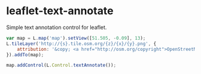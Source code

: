 # leaflet-text-annotate
Simple text annotation control for leaflet.


```js
var map = L.map('map').setView([51.505, -0.09], 13);
L.tileLayer('http://{s}.tile.osm.org/{z}/{x}/{y}.png', {
    attribution: '&copy; <a href="http://osm.org/copyright">OpenStreetMap</a> contributors'
}).addTo(map);

map.addControl(L.Control.textAnnotate());
```